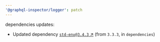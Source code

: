 ```yaml
---
'@graphql-inspector/logger': patch
---
```

dependencies updates:
  - Updated dependency [`std-env@3.4.3` ↗︎](https://www.npmjs.com/package/std-env/v/3.4.3) (from
    `3.3.3`, in `dependencies`)
